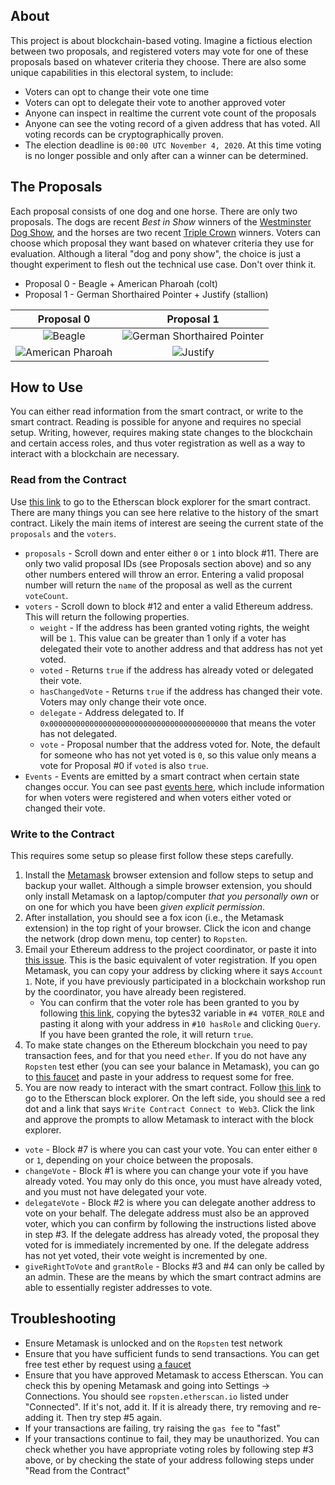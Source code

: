 ## About

This project is about blockchain-based voting. Imagine a fictious election between two proposals, and registered voters may vote for one of these proposals based on whatever criteria they choose. There are also some unique capabilities in this electoral system, to include:

* Voters can opt to change their vote one time
* Voters can opt to delegate their vote to another approved voter
* Anyone can inspect in realtime the current vote count of the proposals
* Anyone can see the voting record of a given address that has voted. All voting records can be cryptographically proven.
* The election deadline is `00:00 UTC November 4, 2020`. At this time voting is no longer possible and only after can a winner can be determined.

## The Proposals

Each proposal consists of one dog and one horse. There are only two proposals. The dogs are recent *Best in Show* winners of the [Westminster Dog Show](https://en.wikipedia.org/wiki/List_of_Best_in_Show_winners_of_the_Westminster_Kennel_Club_Dog_Show), and the horses are two recent [Triple Crown](https://en.wikipedia.org/wiki/Triple_Crown_of_Thoroughbred_Racing_(United_States)) winners. Voters can choose which proposal they want based on whatever criteria they use for evaluation. Although a literal "dog and pony show", the choice is just a thought experiment to flesh out the technical use case. Don't over think it.

* Proposal 0 - Beagle + American Pharoah (colt)
* Proposal 1 - German Shorthaired Pointer + Justify (stallion)

|Proposal 0 | Proposal 1 |
|:---------:|:----------:|
|![Beagle](https://upload.wikimedia.org/wikipedia/commons/b/b7/Tashtins_Lookin_For_Trouble.jpg?thumbnail)   |![German Shorthaired Pointer](https://upload.wikimedia.org/wikipedia/commons/8/84/CJ_Westminister_Winner_2016_Garbonita.jpg?thumbnail) |
|![American Pharoah](https://multifiles.pressherald.com/uploads/sites/4/2015/05/Preakness-Stakes-Hors_Beau-1024x726.jpg?thumbnail) |![Justify](https://visithorsecountry.com/wp-content/uploads/2018/05/Justify-at-hopewell-oct-2016-1024x811.jpg?thumbnail)   |

## How to Use

You can either read information from the smart contract, or write to the smart contract. Reading is possible for anyone and requires no special setup. Writing, however, requires making state changes to the blockchain and certain access roles, and thus voter registration as well as a way to interact with a blockchain are necessary.

### Read from the Contract

Use [this link](https://ropsten.etherscan.io/address/0x7b5647e019835438f8435c7b2a9258d85d290ca5#readContract) to go to the Etherscan block explorer for the smart contract. There are many things you can see here relative to the history of the smart contract. Likely the main items of interest are seeing the current state of the `proposals` and the `voters`.

* `proposals` - Scroll down and enter either `0` or `1` into block #11. There are only two valid proposal IDs (see Proposals section above) and so any other numbers entered will throw an error. Entering a valid proposal number will return the `name` of the proposal as well as the current `voteCount`.
* `voters` - Scroll down to block #12 and enter a valid Ethereum address. This will return the following properties.
    * `weight` - If the address has been granted voting rights, the weight will be `1`. This value can be greater than 1 only if a voter has delegated their vote to another address and that address has not yet voted.
    * `voted` - Returns `true` if the address has already voted or delegated their vote.
    * `hasChangedVote` - Returns `true` if the address has changed their vote. Voters may only change their vote once.
    * `delegate` - Address delegated to. If `0x0000000000000000000000000000000000000000` that means the voter has not delegated.
    * `vote` - Proposal number that the address voted for. Note, the default for someone who has not yet voted is `0`, so this value only means a vote for Proposal #0 if `voted` is also `true`.
* `Events` - Events are emitted by a smart contract when certain state changes occur. You can see past [events here](https://ropsten.etherscan.io/address/0x7b5647e019835438f8435c7b2a9258d85d290ca5#events), which include information for when voters were registered and when voters either voted or changed their vote.

### Write to the Contract

This requires some setup so please first follow these steps carefully.

1. Install the [Metamask](https://metamask.io/) browser extension and follow steps to setup and backup your wallet. Although a simple browser extension, you should only install Metamask on a laptop/computer *that you personally own* or on one for which you have been *given explicit permission*.
2. After installation, you should see a fox icon (i.e., the Metamask extension) in the top right of your browser. Click the icon and change the network (drop down menu, top center) to `Ropsten`.
3. Email your Ethereum address to the project coordinator, or paste it into [this issue](https://github.com/FugueWeb/election/issues/1). This is the basic equivalent of voter registration. If you open Metamask, you can copy your address by clicking where it says `Account 1`. Note, if you have previously participated in a blockchain workshop run by the coordinator, you have already been registered.
    * You can confirm that the voter role has been granted to you by following [this link](https://ropsten.etherscan.io/address/0x7b5647e019835438f8435c7b2a9258d85d290ca5#readContract), copying the bytes32 variable in `#4 VOTER_ROLE` and pasting it along with your address in `#10 hasRole` and clicking `Query`. If you have been granted the role, it will return `true`.
4. To make state changes on the Ethereum blockchain you need to pay transaction fees, and for that you need `ether`. If you do not have any `Ropsten` test ether (you can see your balance in Metamask), you can go to [this faucet](https://faucet.ropsten.be/) and paste in your address to request some for free.
5. You are now ready to interact with the smart contract. Follow [this link](https://ropsten.etherscan.io/address/0x7b5647e019835438f8435c7b2a9258d85d290ca5#writeContract) to go to the Etherscan block explorer. On the left side, you should see a red dot and a link that says `Write Contract Connect to Web3`. Click the link and approve the prompts to allow Metamask to interact with the block explorer.

* `vote` - Block #7 is where you can cast your vote. You can enter either `0` or `1`, depending on your choice between the proposals.
* `changeVote` - Block #1 is where you can change your vote if you have already voted. You may only do this once, you must have already voted, and you must not have delegated your vote.
* `delegateVote` - Block #2 is where you can delegate another address to vote on your behalf. The delegate address must also be an approved voter, which you can confirm by following the instructions listed above in step #3. If the delegate address has already voted, the proposal they voted for is immediately incremented by one. If the delegate address has not yet voted, their vote weight is incremented by one.
* `giveRightToVote` and `grantRole` - Blocks #3 and #4 can only be called by an admin. These are the means by which the smart contract admins are able to essentially register addresses to vote.

## Troubleshooting

* Ensure Metamask is unlocked and on the `Ropsten` test network
* Ensure that you have sufficient funds to send transactions. You can get free test ether by request using [a faucet](https://faucet.ropsten.be/)
* Ensure that you have approved Metamask to access Etherscan. You can check this by opening Metamask and going into Settings -> Connections. You should see `ropsten.etherscan.io` listed under "Connected". If it's not, add it. If it is already there, try removing and re-adding it. Then try step #5 again.
* If your transactions are failing, try raising the `gas fee` to "fast"
* If your transactions continue to fail, they may be unauthorized. You can check whether you have appropriate voting roles by following step #3 above, or by checking the state of your address following steps under "Read from the Contract"
